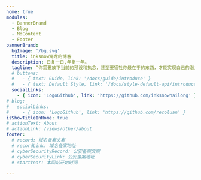 ```yaml
---
home: true
modules:
  - BannerBrand
  - Blog
  - MdContent
  - Footer
bannerBrand:
  bgImage: '/bg.svg'
  title: inksnow海龙的博客
  description: 日复一日,年复一年。
  tagline: “你需要放下当前的预设和执念，甚至要牺牲你最在乎的东西，才能实现自己的潜力，而不是始终停滞不前”——乔丹·彼得森
  # buttons:
  #   - { text: Guide, link: '/docs/guide/introduce' }
  #   - { text: Default Style, link: '/docs/style-default-api/introduce', type: 'plain' }
  socialLinks:
    - { icon: 'LogoGithub', link: 'https://github.com/inksnowhailong' }
# blog:
#   socialLinks:
#     - { icon: 'LogoGithub', link: 'https://github.com/recoluan' }
isShowTitleInHome: true
# actionText: About
# actionLink: /views/other/about
footer:
  # record: 域名备案文案
  # recordLink: 域名备案地址
  # cyberSecurityRecord: 公安备案文案
  # cyberSecurityLink: 公安备案地址
  # startYear: 本网站开始时间

---
```



<!-- ？？？？ -->
